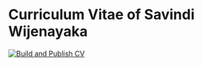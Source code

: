 # Curriculum Vitae of Savindi Wijenayaka

[![Build and Publish CV](https://github.com/savindi-wijenayaka/cv-savindi-wijenayaka/actions/workflows/build_and_publish.yml/badge.svg)](https://github.com/savindi-wijenayaka/cv-savindi-wijenayaka/actions/workflows/build_and_publish.yml)